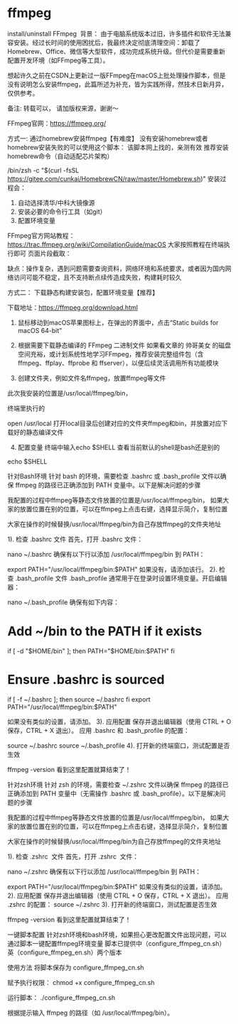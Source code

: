 # ffmpeg
install/uninstall FFmpeg
​
背景：
由于电脑系统版本过旧，许多插件和软件无法兼容安装。经过长时间的使用困扰后，我最终决定彻底清理空间：卸载了Homebrew、Office、微信等大型软件，成功完成系统升级。但代价是需要重新配置开发环境（如FFmpeg等工具）。

想起许久之前在CSDN上更新过一版FFmpeg在macOS上批处理操作脚本，但是没有说明怎么安装ffmpeg，此篇所述为补充，皆为实践所得，然技术日新月异，仅供参考。

备注: 转载可以， 请加版权来源，谢谢～

FFmpeg官网：https://ffmpeg.org/

方式一:
通过homebrew安装ffmpeg【有难度】
没有安装homebrew或者homebrew安装失败的可以使用这个脚本：
该脚本网上找的，亲测有效
推荐安装homebrew命令（自动适配芯片架构）

/bin/zsh -c "$(curl -fsSL https://gitee.com/cunkai/HomebrewCN/raw/master/Homebrew.sh)"
安装过程会：
1. 自动选择清华/中科大镜像源
2. 安装必要的命令行工具（如git）
3. 配置环境变量

FFmpeg官方网站教程：https://trac.ffmpeg.org/wiki/CompilationGuide/macOS
大家按照教程在终端执行即可
页面片段截取：

缺点：操作复杂，遇到问题需要查询资料，网络环境和系统要求，或者因为国内网络访问可能不稳定，且不支持断点续传造成失败，构建耗时较久

方式二：
下载静态构建安装包，配置环境变量【推荐】

下载地址：https://ffmpeg.org/download.html
1. 鼠标移动到macOS苹果图标上，在弹出的界面中，点击“Static builds for macOS 64-bit”

2. 根据需要下载静态编译的 FFmpeg 二进制文件
如果看文章的 帅哥美女 的磁盘空间充裕，或计划系统性地学习FFmpeg，推荐安装完整组件包（含 ffmpeg、ffplay、ffprobe 和 ffserver），以便后续灵活调用所有功能模块

3. 创建文件夹，例如文件名ffmpeg，放置ffmpeg等文件

此次我安装的位置是/usr/local/ffmpeg/bin，

终端里执行的

open /usr/local
打开local目录后创建对应的文件夹ffmpeg和bin，并放置对应下载好的静态编译文件


4. 配置变量
终端中输入echo $SHELL 查看当前默认的shell是bash还是别的

echo $SHELL 

针对Bash环境
针对 bash 的环境，需要检查 .bashrc 或 .bash_profile 文件以确保 ffmpeg 的路径已正确添加到 PATH 变量中。以下是解决问题的步骤

我配置的过程中ffmpeg等静态文件放置的位置是/usr/local/ffmpeg/bin，
如果大家的放置位置在别的位置，可以在ffmpeg上点击右键，选择显示简介，复制位置

大家在操作的时候替换/usr/local/ffmpeg/bin为自己存放ffmpeg的文件夹地址

1). 检查 .bashrc 文件
首先，打开 .bashrc 文件：

nano ~/.bashrc
确保有以下行以添加 /usr/local/ffmpeg/bin 到 PATH：

export PATH="/usr/local/ffmpeg/bin:$PATH"
如果没有，请添加该行。
2). 检查 .bash_profile 文件
.bash_profile 通常用于在登录时设置环境变量。开启编辑器：

nano ~/.bash_profile
确保有如下内容：

# Add ~/bin to the PATH if it exists
if [ -d "$HOME/bin" ]; then
    PATH="$HOME/bin:$PATH"
fi
# Ensure .bashrc is sourced
if [ -f ~/.bashrc ]; then
    source ~/.bashrc
fi
export PATH="/usr/local/ffmpeg/bin:$PATH"

如果没有类似的设置，请添加。
3). 应用配置
保存并退出编辑器（使用 CTRL + O 保存，CTRL + X 退出）。
应用 .bashrc 和 .bash_profile 的配置：

source ~/.bashrc
source ~/.bash_profile
4). 打开新的终端窗口，测试配置是否生效

ffmpeg -version
看到这里配置就算结束了！

针对zsh环境
针对 zsh 的环境，需要检查 ~/.zshrc 文件以确保 ffmpeg 的路径已正确添加到 PATH 变量中（无需操作 .bashrc 或 .bash_profile）。以下是解决问题的步骤

我配置的过程中ffmpeg等静态文件放置的位置是/usr/local/ffmpeg/bin，
如果大家的放置位置在别的位置，可以在ffmpeg上点击右键，选择显示简介，复制位置

大家在操作的时候替换/usr/local/ffmpeg/bin为自己存放ffmpeg的文件夹地址

1). 检查 .zshrc  文件
首先，打开 .zshrc  文件：

nano ~/.zshrc
确保有以下行以添加 /usr/local/ffmpeg/bin 到 PATH：

export PATH="/usr/local/ffmpeg/bin:$PATH"
如果没有类似的设置，请添加。
2). 应用配置
保存并退出编辑器（使用 CTRL + O 保存，CTRL + X 退出）。
应用 .zshrc 的配置：
source ~/.zshrc
3). 打开新的终端窗口，测试配置是否生效

ffmpeg -version
看到这里配置就算结束了！

一键脚本配置
针对zsh环境和bash环境，如果担心更改配置文件出现问题，可以通过脚本一键配置ffmpeg环境变量
脚本已提供中（configure_ffmpeg_cn.sh）英（configure_ffmpeg_en.sh）两个版本

使用方法
将脚本保存为 configure_ffmpeg_cn.sh

赋予执行权限：
chmod +x configure_ffmpeg_cn.sh

运行脚本：
./configure_ffmpeg_cn.sh

根据提示输入 ffmpeg 的路径（如 /usr/local/ffmpeg/bin）。

​
